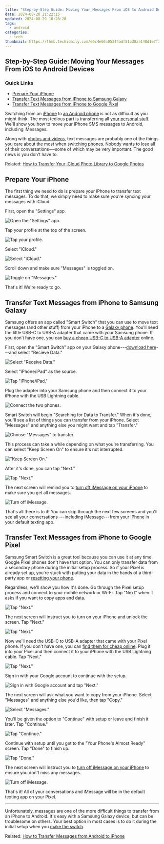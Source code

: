 ```yaml
---
title: "Step-by-Step Guide: Moving Your Messages From iOS to Android Devices"
date: 2024-08-28 21:22:15
updated: 2024-08-29 10:28:28
tags:
  - android
categories:
  - tech
thumbnail: https://thmb.techidaily.com/e6c4e66a053f4adf51b38aa148d1e7f1b0fe37b06c40a2dc84de8d83be8e3fd3.jpg
---
```


## Step-by-Step Guide: Moving Your Messages From iOS to Android Devices

### Quick Links

* [Prepare Your iPhone](https://instagram-videos.techidaily.com/best-6-instagram-reels-downloaders-for-android-and-iphone-for-2024/)
* [Transfer Text Messages from iPhone to Samsung Galaxy](https://some-techniques.techidaily.com/high-impact-color-filters-expertly-curated-15-gopro-lut-picks-for-2024/)
* [Transfer Text Messages from iPhone to Google Pixel](https://sim-unlock.techidaily.com/in-2024-how-to-unlock-sim-card-on-apple-iphone-15-plus-online-without-jailbreak-by-drfone-ios/)

 Switching from an [iPhone](https://review-topics.techidaily.com/play-mkv-movies-on-moto-g24-is-it-possible-by-aiseesoft-video-converter-play-mkv-on-android/) to [an Android phone](https://twitter-videos.techidaily.com/hot-takes-highlight-twitters-trending-topics-for-2024/) is not as difficult as you might think. The most tedious part is transferring all [your personal stuff](https://facebook-clips.techidaily.com/build-high-impact-facebook-ad-videos-free-creation-kit-provides-tools-for-2024/). We'll show you how to move your iPhone SMS messages to Android, including iMessages.

 Along with [photos and videos](https://extra-support.techidaily.com/2024-approved-praise-in-pixels-the-new-marketing-trend/), text messages are probably one of the things you care about the most when switching phones. Nobody wants to lose all of their conversations---some of which may be very important. The good news is you don't have to.

Related: [How to Transfer Your iCloud Photo Library to Google Photos](https://extra-support.techidaily.com/2024-approved-praise-in-pixels-the-new-marketing-trend/) 

##  Prepare Your iPhone

 The first thing we need to do is prepare your iPhone to transfer text messages. To do that, we simply need to make sure you're syncing your messages with iCloud.

 First, open the "Settings" app.

![Open the "Settings" app.](https://static1.howtogeekimages.com/wordpress/wp-content/uploads/2022/05/2022-05-18_14-56-08.png) 

 Tap your profile at the top of the screen.

![Tap your profile.](https://static1.howtogeekimages.com/wordpress/wp-content/uploads/2022/06/2022-06-09_11-46-59.png) 

 Select "iCloud."

![Select "iCloud."](https://static1.howtogeekimages.com/wordpress/wp-content/uploads/2022/06/2022-06-09_11-47-29.png) 

 Scroll down and make sure "Messages" is toggled on.

![Toggle on "Messages."](https://static1.howtogeekimages.com/wordpress/wp-content/uploads/2022/06/2022-06-09_11-48-02.png) 

 That's it! We're ready to go.

##  Transfer Text Messages from iPhone to Samsung Galaxy

 Samsung offers an app called "Smart Switch" that you can use to move text messages (and other stuff) from your iPhone to a [Galaxy phone](https://instagram-clips.techidaily.com/new-connecting-consciously-with-content-craftsmen-of-your-realm-for-2024/). You'll need the little USB-C to USB-A adapter that came with your Samsung phone. If you don't have one, you can [buy a cheap USB-C to USB-A adapter](https://www.amazon.com/Thunderbolt-Compatible-Chromebook-Pixelbook-Microsoft/dp/B07KR45LJW/ref=sr%5F1%5F4?tag=htg-v2-64vtj08-20&ascsubtag=UUhtgUeUpU205674&asc%5Frefurl=https%3A%2F%2Fwww.howtogeek.com%2F810160%2Fhow-to-transfer-iphone-text-messages-to-android%2F&asc%5Fcampaign=Short-Term) online.

 First, open the "Smart Switch" app on your Galaxy phone---[download here](https://shop-links.co/link/?exclusive=1&publisher_slug=itechdaily19598&url=https%3A%2F%2Fclick.linksynergy.com%2Fdeeplink%3Fid%3D2QzUaswX1as%26mid%3D47773%26u1%3DUUhtgUeUpU205674%26murl%3Dhttps%253A%252F%252Fwww.samsung.com%252Fus%252Fsupport%252Fowners%252Fapp%252Fsmart-switch)\---and select "Recieve Data."

![Select "Receive Data."](https://static1.howtogeekimages.com/wordpress/wp-content/uploads/2022/06/2022-06-09_11-41-22.png) 

 Select "iPhone/iPad" as the source.

![Tap "iPhone/iPad."](https://static1.howtogeekimages.com/wordpress/wp-content/uploads/2022/06/2022-06-09_11-42-02.png) 

 Plug the adapter into your Samsung phone and then connect it to your iPhone with the USB Lightning cable.

![Connect the two phones.](https://static1.howtogeekimages.com/wordpress/wp-content/uploads/2022/06/PXL_20220609_152817139.jpg) 

 Smart Switch will begin "Searching for Data to Transfer." When it's done, you'll see a list of things you can transfer from your iPhone. Select "Messages" and anything else you might want and tap "Transfer."

![Choose "Messages" to transfer.](https://static1.howtogeekimages.com/wordpress/wp-content/uploads/2022/06/2022-06-09_12-00-16.png) 

 This process can take a while depending on what you're transferring. You can select "Keep Screen On" to ensure it's not interrupted.

!["Keep Screen On."](https://static1.howtogeekimages.com/wordpress/wp-content/uploads/2022/06/2022-06-09_12-07-07.png) 

 After it's done, you can tap "Next."

![Tap "Next."](https://static1.howtogeekimages.com/wordpress/wp-content/uploads/2022/06/2022-06-09_13-58-17.png) 

 The next screen will remind you to [turn off iMessage on your iPhone](https://twitter-videos.techidaily.com/updated-captured-kinetics-mastering-the-art-of-twitvid-download/) to make sure you get all messages.

![Turn off iMessage.](https://static1.howtogeekimages.com/wordpress/wp-content/uploads/2022/06/2022-06-09_13-59-30.jpg) 

 That's all there is to it! You can skip through the next few screens and you'll see all your conversations ---including iMessage---from your iPhone in your default texting app.

##  Transfer Text Messages from iPhone to Google Pixel

 Samsung Smart Switch is a great tool because you can use it at any time. Google Pixel phones don't have that option. You can only transfer data from a secondary phone during the initial setup process. So if your Pixel is already set up, you're stuck with putting your data in the hands of a third-party app or [resetting your phone](https://some-guidance.techidaily.com/new-understanding-imovie-video-trimming/).

 Regardless, we'll show you how it's done. Go through the Pixel setup process and connect to your mobile network or Wi-Fi. Tap "Next" when it asks if you want to copy apps and data.

![Tap "Next."](https://static1.howtogeekimages.com/wordpress/wp-content/uploads/2022/06/2022-06-09_14-26-51.png) 

 The next screen will instruct you to turn on your iPhone and unlock the screen. Tap "Next."

![Tap "Next."](https://static1.howtogeekimages.com/wordpress/wp-content/uploads/2022/06/2022-06-09_14-28-20.png) 

 Now we'll need the USB-C to USB-A adapter that came with your Pixel phone. If you don't have one, you can [find them for cheap online](https://www.amazon.com/Thunderbolt-Compatible-Chromebook-Pixelbook-Microsoft/dp/B07KR45LJW/ref=sr%5F1%5F4?tag=htg-v2-64vtj08-20&ascsubtag=UUhtgUeUpU205674&asc%5Frefurl=https%3A%2F%2Fwww.howtogeek.com%2F810160%2Fhow-to-transfer-iphone-text-messages-to-android%2F&asc%5Fcampaign=Short-Term). Plug it into your Pixel and then connect it to your iPhone with the USB Lightning cable. Tap "Next."

![Tap "Next."](https://static1.howtogeekimages.com/wordpress/wp-content/uploads/2022/06/2022-06-09_14-30-00.png) 

 Sign in with your Google account to continue with the setup.

![Sign in with Google account and tap "Next."](https://static1.howtogeekimages.com/wordpress/wp-content/uploads/2022/06/2022-06-09_14-30-54.png) 

 The next screen will ask what you want to copy from your iPhone. Select "Messages" and anything else you'd like, then tap "Copy."

![Select "Messages."](https://static1.howtogeekimages.com/wordpress/wp-content/uploads/2022/06/2022-06-09_14-31-58.png) 

 You'll be given the option to "Continue" with setup or leave and finish it later. Tap "Continue."

![Tap "Continue."](https://static1.howtogeekimages.com/wordpress/wp-content/uploads/2022/06/2022-06-09_14-33-42.png) 

 Continue with setup until you get to the "Your Phone's Almost Ready" screen. Tap "Done" to finish up.

![Tap "Done."](https://static1.howtogeekimages.com/wordpress/wp-content/uploads/2022/06/2022-06-09_14-34-37.png) 

 The next screen will instruct you to [turn off iMessage on your iPhone](https://twitter-videos.techidaily.com/updated-captured-kinetics-mastering-the-art-of-twitvid-download/) to ensure you don't miss any messages.

![Turn off iMessage.](https://static1.howtogeekimages.com/wordpress/wp-content/uploads/2022/06/2022-06-09_14-35-44.png) 

 That's it! All of your conversations and iMessage will be in the default texting app on your Pixel.

---

 Unfortunately, messages are one of the more difficult things to transfer from an iPhone to Android. It's easy with a Samsung Galaxy device, but can be troublesome on others. Your best option in most cases is to do it during the initial setup when you [make the switch](https://sound-issues.techidaily.com/troubleshooting-success-speakers-playing-instead-of-headphones-even-with-cable-attached/).

Related: [How to Transfer Messages from Android to iPhone](https://some-guidance.techidaily.com/2024-approved-ultimate-livestream-guide-decide-between-pmix-and-wirecast/)

<ins class="adsbygoogle"
     style="display:block"
     data-ad-format="autorelaxed"
     data-ad-client="ca-pub-7571918770474297"
     data-ad-slot="1223367746"></ins>



<ins class="adsbygoogle"
     style="display:block"
     data-ad-client="ca-pub-7571918770474297"
     data-ad-slot="8358498916"
     data-ad-format="auto"
     data-full-width-responsive="true"></ins>
